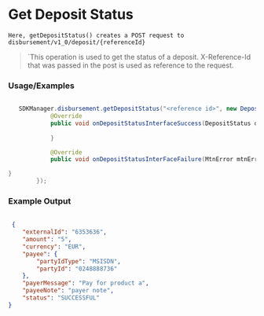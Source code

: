 
# Get Deposit Status

`Here, getDepositStatus() creates a POST request to disbursement/v1_0/deposit/{referenceId}`

> `This operation is used to get the status of a deposit. X-Reference-Id that was passed in the post is used as reference to the request.


### Usage/Examples


```java

   SDKManager.disbursement.getDepositStatus("<reference id>", new DepositStatusInterface() {
            @Override
            public void onDepositStatusInterfaceSuccess(DepositStatus deposit) {
            
            }

            @Override
            public void onDepositStatusInterFaceFailure(MtnError mtnError) {

}
        });
```


### Example Output

```json
 
 {
	"externalId": "6353636",
	"amount": "5",
	"currency": "EUR",
	"payee": {
		"partyIdType": "MSISDN",
		"partyId": "0248888736"
	},
	"payerMessage": "Pay for product a",
	"payeeNote": "payer note",
	"status": "SUCCESSFUL"
}
 

```


